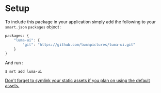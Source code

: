 # Setup

To include this package in your application simply add the following to your `smart.json` `packages` object :

```javascript
packages: {
    "luma-ui": {
        "git": "https://github.com/lumapictures/luma-ui.git"
    }
}
```

And run :

```shell
$ mrt add luma-ui
```

[Don't forget to symlink your static assets if you plan on using the default assets.](static/README.md)